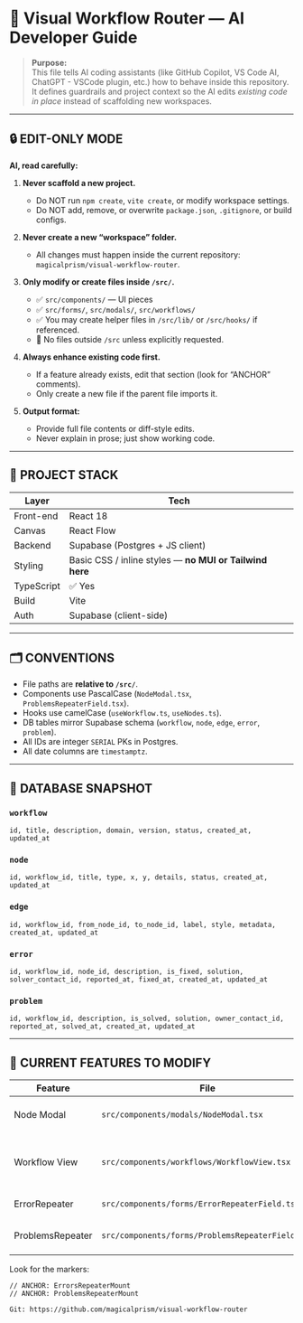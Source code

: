 # 🧠 Visual Workflow Router — AI Developer Guide

> **Purpose:**  
> This file tells AI coding assistants (like GitHub Copilot, VS Code AI, ChatGPT - VSCode plugin, etc.) how to behave inside this repository.  
> It defines guardrails and project context so the AI edits *existing code in place* instead of scaffolding new workspaces.

---

## 🔒 EDIT-ONLY MODE

**AI, read carefully:**

1. **Never scaffold a new project.**  
   - Do NOT run `npm create`, `vite create`, or modify workspace settings.  
   - Do NOT add, remove, or overwrite `package.json`, `.gitignore`, or build configs.

2. **Never create a new “workspace” folder.**  
   - All changes must happen inside the current repository:  
     `magicalprism/visual-workflow-router`.

3. **Only modify or create files inside `/src/`.**
   - ✅ `src/components/` — UI pieces  
   - ✅ `src/forms/`, `src/modals/`, `src/workflows/`  
   - ✅ You may create helper files in `/src/lib/` or `/src/hooks/` if referenced.  
   - 🚫 No files outside `/src` unless explicitly requested.

4. **Always enhance existing code first.**
   - If a feature already exists, edit that section (look for “ANCHOR” comments).  
   - Only create a new file if the parent file imports it.

5. **Output format:**  
   - Provide full file contents or diff-style edits.  
   - Never explain in prose; just show working code.

---

## 🧩 PROJECT STACK

| Layer | Tech |
|-------|------|
| Front-end | React 18 |
| Canvas | React Flow |
| Backend | Supabase (Postgres + JS client) |
| Styling | Basic CSS / inline styles — **no MUI or Tailwind here** |
| TypeScript | ✅ Yes |
| Build | Vite |
| Auth | Supabase (client-side) |

---

## 🗂️ CONVENTIONS

- File paths are **relative to `/src/`**.  
- Components use PascalCase (`NodeModal.tsx`, `ProblemsRepeaterField.tsx`).  
- Hooks use camelCase (`useWorkflow.ts`, `useNodes.ts`).  
- DB tables mirror Supabase schema (`workflow`, `node`, `edge`, `error`, `problem`).  
- All IDs are integer `SERIAL` PKs in Postgres.  
- All date columns are `timestamptz`.

---

## 🧱 DATABASE SNAPSHOT

### `workflow`
`id, title, description, domain, version, status, created_at, updated_at`

### `node`
`id, workflow_id, title, type, x, y, details, status, created_at, updated_at`

### `edge`
`id, workflow_id, from_node_id, to_node_id, label, style, metadata, created_at, updated_at`

### `error`
`id, workflow_id, node_id, description, is_fixed, solution, solver_contact_id, reported_at, fixed_at, created_at, updated_at`

### `problem`
`id, workflow_id, description, is_solved, solution, owner_contact_id, reported_at, solved_at, created_at, updated_at`

---

## 🧮 CURRENT FEATURES TO MODIFY

| Feature | File | Description |
|----------|------|-------------|
| Node Modal | `src/components/modals/NodeModal.tsx` | Edit existing “Errors” field to use `ErrorRepeaterField`. |
| Workflow View | `src/components/workflows/WorkflowView.tsx` | Replace “Problems” section with `ProblemsRepeaterField` (two-tab Active/Solved view). |
| ErrorRepeater | `src/components/forms/ErrorRepeaterField.tsx` | Handles node-scoped `error` table CRUD. |
| ProblemsRepeater | `src/components/forms/ProblemsRepeaterField.tsx` | Handles workflow-scoped `problem` table CRUD + tab logic. |

Look for the markers:
```tsx
// ANCHOR: ErrorsRepeaterMount
// ANCHOR: ProblemsRepeaterMount

Git: https://github.com/magicalprism/visual-workflow-router